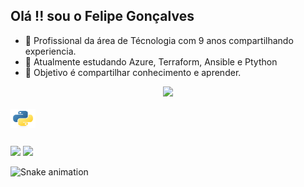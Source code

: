 ## Olá !! sou o Felipe Gonçalves



- 👀 Profissional da área de Técnologia com 9 anos compartilhando experiencia.
- 🌱 Atualmente estudando Azure, Terraform, Ansible e Ptython
- 💞️ Objetivo é compartilhar conhecimento e aprender.


<div align="center">
  <a href="https://github.com/fggoncalvess">
  <img height="180em" src="https://github-readme-stats.vercel.app/api?username=fggoncalvess&show_icons=true&theme=dark&include_all_commits=true&count_private=true"/>
  </div>
<div style="display: inline_block"><br>
  <img align="center" alt="Rafa-Python" height="30" width="40" src="https://raw.githubusercontent.com/devicons/devicon/master/icons/python/python-original.svg">
  </div>

##

<div> 
  <a href = "mailto:fggoncalves@outlook.com.br"><img src="https://img.shields.io/badge/-Outlook-%23333?style=for-the-badge&logo=gmail&logoColor=white" target="_blank"></a>
  <a href="https://www.linkedin.com/in/felipeeoliveira/" target="_blank"><img src="https://img.shields.io/badge/-LinkedIn-%230077B5?style=for-the-badge&logo=linkedin&logoColor=white" target="_blank"></a> 
 
  ![Snake animation](https://github.com/fggoncalvess/fggoncalvess/blob/output/github-contribution-grid-snake.svg)
 
</div>

<!---
fggoncalvess/fggoncalvess is a ✨ special ✨ repository because its `README.md` (this file) appears on your GitHub profile.
You can click the Preview link to take a look at your changes.
--->
